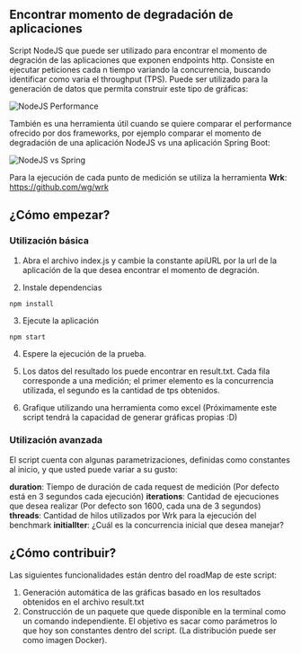 ## Encontrar momento de degradación de aplicaciones
Script NodeJS que puede ser utilizado para encontrar el momento de degración de las aplicaciones que exponen endpoints http.
Consiste en ejecutar peticiones cada n tiempo variando la concurrencia, buscando identificar como varia el throughput (TPS). Puede ser utilizado para la generación de datos que permita construir este tipo de gráficas: 

![NodeJS Performance](https://drive.google.com/file/d/1mUvCxojkPExMLJ9olY8KGcBVu-P2r4IV/view?usp=sharing)

También es una herramienta útil cuando se quiere comparar el performance ofrecido por dos frameworks, por ejemplo comparar el momento de degradación de una aplicación NodeJS vs una aplicación Spring Boot: 

![NodeJS vs Spring](https://drive.google.com/file/d/1mUvCxojkPExMLJ9olY8KGcBVu-P2r4IV/view?usp=sharing)

Para la ejecución de cada punto de medición se utiliza la herramienta **Wrk**:
https://github.com/wg/wrk


## ¿Cómo empezar?

### Utilización básica
1. Abra el archivo index.js y cambie la constante apiURL por la url de la aplicación de la que desea encontrar el momento de degración. 

2. Instale dependencias 
```
npm install
```

3. Ejecute la aplicación
```
npm start
```

4. Espere la ejecución de la prueba. 

5. Los datos del resultado los puede encontrar en result.txt. Cada fila corresponde a una medición; el primer  elemento es la concurrencia utilizada, el segundo es la cantidad de tps obtenidos. 

5. Grafique utilizando una herramienta como excel (Próximamente este script tendrá la capacidad de generar gráficas propias :D)

### Utilización avanzada
El script cuenta con algunas parametrizaciones, definidas como constantes al inicio, y que usted puede variar a su gusto:  

**duration**: Tiempo de duración de cada request de medición (Por defecto está en 3 segundos cada ejecución)
**iterations**: Cantidad de ejecuciones que desea realizar (Por defecto son 1600, cada una de 3 segundos)
**threads**: Cantidad de hilos utilizados por Wrk para la ejecución del benchmark
**initialIter**: ¿Cuál es la concurrencia inicial que desea manejar?


## ¿Cómo contribuir?
Las siguientes funcionalidades están dentro del roadMap de este script: 

1. Generación automática de las gráficas basado en los resultados obtenidos en el archivo result.txt
2. Construcción de un paquete que quede disponible en la terminal como un comando independiente. El objetivo es sacar como parámetros lo que hoy son constantes dentro del script. (La distribución puede ser como imagen Docker).










